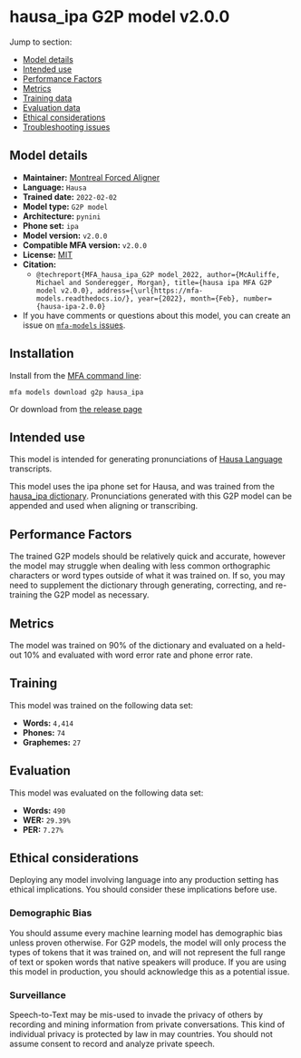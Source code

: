 
# hausa_ipa G2P model v2.0.0

Jump to section:

- [Model details](#model-details)
- [Intended use](#intended-use)
- [Performance Factors](#performance-factors)
- [Metrics](#metrics)
- [Training data](#training-data)
- [Evaluation data](#evaluation-data)
- [Ethical considerations](#ethical-considerations)
- [Troubleshooting issues](#troubleshooting-issues)

## Model details

- **Maintainer:** [Montreal Forced Aligner](https://montreal-forced-aligner.readthedocs.io/)
- **Language:** `Hausa`
- **Trained date:** `2022-02-02`
- **Model type:** `G2P model`
- **Architecture:** `pynini`
- **Phone set:** `ipa`
- **Model version:** `v2.0.0`
- **Compatible MFA version:** `v2.0.0`
- **License:** [MIT](https://github.com/MontrealCorpusTools/mfa-models/tree/main/g2p/hausa/ipa/v2.0.0/LICENSE)
- **Citation:**
  - `@techreport{MFA_hausa_ipa_G2P model_2022, author={McAuliffe, Michael and Sonderegger, Morgan}, title={hausa ipa MFA G2P model v2.0.0}, address={\url{https://mfa-models.readthedocs.io/}, year={2022}, month={Feb}, number={hausa-ipa-2.0.0}`
- If you have comments or questions about this model, you can create an issue on [`mfa-models` issues](https://github.com/MontrealCorpusTools/mfa-models/issues).

## Installation

Install from the [MFA command line](https://montreal-forced-aligner.readthedocs.io/en/latest/user_guide/models/index.html):

```
mfa models download g2p hausa_ipa
```

Or download from [the release page](https://github.com/MontrealCorpusTools/mfa-models/releases/tag/g2p-hausa_ipa-v2.0.0)

## Intended use

This model is intended for generating pronunciations of [Hausa Language](https://en.wikipedia.org/wiki/Hausa_language) transcripts.

This model uses the ipa phone set for Hausa, and was trained from the [hausa_ipa dictionary](https://github.com/MontrealCorpusTools/mfa-models/blob/main/dictionary/hausa_ipa.dict).
Pronunciations generated with this G2P model can be appended and used when aligning or transcribing.

## Performance Factors

The trained G2P models should be relatively quick and accurate, however the model may struggle when dealing with less common orthographic characters or word types outside of what it was trained on.
If so, you may need to supplement the dictionary through generating, correcting, and re-training the G2P model as necessary.

## Metrics

The model was trained on 90% of the dictionary and evaluated on a held-out 10% and evaluated with word error rate and phone error rate.

## Training

This model was trained on the following data set:


* **Words:** `4,414`
* **Phones:** `74`
* **Graphemes:** `27`

## Evaluation

This model was evaluated on the following data set:


* **Words:** `490`
* **WER:** `29.39%`
* **PER:** `7.27%`

## Ethical considerations

Deploying any model involving language into any production setting has ethical implications. You should consider these implications before use.

### Demographic Bias

You should assume every machine learning model has demographic bias unless proven otherwise.
For G2P models, the model will only process the types of tokens that it was trained on, and will not represent the full range of text or spoken words that
native speakers will produce.
If you are using this model in production, you should acknowledge this as a potential issue.

### Surveillance

Speech-to-Text may be mis-used to invade the privacy of others by recording and mining information from private conversations.
This kind of individual privacy is protected by law in may countries.
You should not assume consent to record and analyze private speech.
